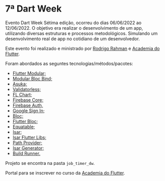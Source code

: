 # 7ª Dart Week

Evento Dart Week Sétima edição, ocorreu do dias 06/06/2022 ao 12/06/2022. O objetivo era realizar o desenvolvimento de um app, utilizando diversas estruturas e processos metodológicos. Simulando um desenvolvimento real de app no cotidiano de um desenvolvedor.

Este evento foi realizado e ministrado por [Rodrigo Rahman](https://www.linkedin.com/in/rodrigo-rahman/) e [Academia do Flutter](https://www.linkedin.com/company/academia-do-flutter/).

Foram abordados as seguntes tecnologias/métodos/pacotes:

- [Flutter Modular;](https://pub.dev/packages/flutter_modular)
- [Modular Bloc Bind;](https://pub.dev/packages/modular_bloc_bind)
- [Asuka;](https://pub.dev/packages/asuka)
- [Validatorless;](https://pub.dev/packages/validatorless)
- [FL Chart;](https://pub.dev/packages/fl_chart)
- [Firebase Core;](https://pub.dev/packages/firebase_core)
- [Firebase Auth,](https://pub.dev/packages/firebase_auth)
- [Google Sign In;](https://pub.dev/packages/google_sign_in)
- [Bloc;](https://pub.dev/packages/bloc)
- [Flutter Bloc;](https://pub.dev/packages/flutter_bloc)
- [Equatable;](https://pub.dev/packages/equatable)
- [Isar;](https://pub.dev/packages/isar)
- [Isar Flutter Libs;](https://pub.dev/packages/isar_flutter_libs)
- [Path Provider;](https://pub.dev/packages/path_provider)
- [Isar Generator;](https://pub.dev/packages/isar_generator)
- [Build Runner.](https://pub.dev/packages/build_runner)

Projeto se encontra na pasta ``job_timer_dw``.

Portal para se inscrever no curso da [Academia do Flutter](http://academiadoflutter.com.br/).